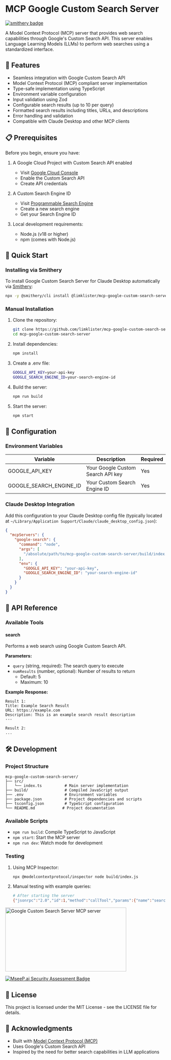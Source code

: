 
# MCP Google Custom Search Server
[![smithery badge](https://smithery.ai/badge/@limklister/mcp-google-custom-search-server)](https://smithery.ai/server/@limklister/mcp-google-custom-search-server)

A Model Context Protocol (MCP) server that provides web search capabilities through Google's Custom Search API. This server enables Language Learning Models (LLMs) to perform web searches using a standardized interface.



## 🌟 Features

- Seamless integration with Google Custom Search API
- Model Context Protocol (MCP) compliant server implementation
- Type-safe implementation using TypeScript
- Environment variable configuration
- Input validation using Zod
- Configurable search results (up to 10 per query)
- Formatted search results including titles, URLs, and descriptions
- Error handling and validation
- Compatible with Claude Desktop and other MCP clients

## 📋 Prerequisites

Before you begin, ensure you have:

1. A Google Cloud Project with Custom Search API enabled

   - Visit [Google Cloud Console](https://console.cloud.google.com)
   - Enable the Custom Search API
   - Create API credentials

2. A Custom Search Engine ID

   - Visit [Programmable Search Engine](https://programmablesearchengine.google.com/)
   - Create a new search engine
   - Get your Search Engine ID

3. Local development requirements:
   - Node.js (v18 or higher)
   - npm (comes with Node.js)

## 🚀 Quick Start

### Installing via Smithery

To install Google Custom Search Server for Claude Desktop automatically via [Smithery](https://smithery.ai/server/@limklister/mcp-google-custom-search-server):

```bash
npx -y @smithery/cli install @limklister/mcp-google-custom-search-server --client claude
```

### Manual Installation
1. Clone the repository:

   ```bash
   git clone https://github.com/limklister/mcp-google-custom-search-server.git
   cd mcp-google-custom-search-server
   ```

2. Install dependencies:

   ```bash
   npm install
   ```

3. Create a .env file:

   ```bash
   GOOGLE_API_KEY=your-api-key
   GOOGLE_SEARCH_ENGINE_ID=your-search-engine-id
   ```

4. Build the server:

   ```bash
   npm run build
   ```

5. Start the server:
   ```bash
   npm start
   ```

## 🔧 Configuration

### Environment Variables

| Variable                | Description                       | Required |
| ----------------------- | --------------------------------- | -------- |
| GOOGLE_API_KEY          | Your Google Custom Search API key | Yes      |
| GOOGLE_SEARCH_ENGINE_ID | Your Custom Search Engine ID      | Yes      |

### Claude Desktop Integration

Add this configuration to your Claude Desktop config file (typically located at `~/Library/Application Support/Claude/claude_desktop_config.json`):

```json
{
  "mcpServers": {
    "google-search": {
      "command": "node",
      "args": [
        "/absolute/path/to/mcp-google-custom-search-server/build/index.js"
      ],
      "env": {
        "GOOGLE_API_KEY": "your-api-key",
        "GOOGLE_SEARCH_ENGINE_ID": "your-search-engine-id"
      }
    }
  }
}
```

## 📖 API Reference

### Available Tools

#### search

Performs a web search using Google Custom Search API.

**Parameters:**

- `query` (string, required): The search query to execute
- `numResults` (number, optional): Number of results to return
  - Default: 5
  - Maximum: 10

**Example Response:**

```
Result 1:
Title: Example Search Result
URL: https://example.com
Description: This is an example search result description
---

Result 2:
...
```

## 🛠️ Development

### Project Structure

```
mcp-google-custom-search-server/
├── src/
│   └── index.ts          # Main server implementation
├── build/                # Compiled JavaScript output
├── .env                  # Environment variables
├── package.json          # Project dependencies and scripts
├── tsconfig.json         # TypeScript configuration
└── README.md            # Project documentation
```

### Available Scripts

- `npm run build`: Compile TypeScript to JavaScript
- `npm start`: Start the MCP server
- `npm run dev`: Watch mode for development

### Testing

1. Using MCP Inspector:

   ```bash
   npx @modelcontextprotocol/inspector node build/index.js
   ```

2. Manual testing with example queries:
   ```bash
   # After starting the server
   {"jsonrpc":"2.0","id":1,"method":"callTool","params":{"name":"search","arguments":{"query":"example search"}}}
   ```

<a href="https://glama.ai/mcp/servers/y1s99uqqq6">
  <img width="380" height="200" src="https://glama.ai/mcp/servers/y1s99uqqq6/badge" alt="Google Custom Search Server MCP server" />
</a>

[![MseeP.ai Security Assessment Badge](https://mseep.net/pr/limklister-mcp-google-custom-search-server-badge.png)](https://mseep.ai/app/limklister-mcp-google-custom-search-server)


## 📝 License

This project is licensed under the MIT License - see the LICENSE file for details.

## 🙏 Acknowledgments

- Built with [Model Context Protocol (MCP)](https://github.com/anthropics/model-context-protocol)
- Uses Google's Custom Search API
- Inspired by the need for better search capabilities in LLM applications
